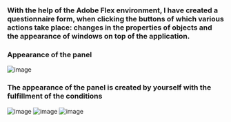 ### With the help of the Adobe Flex environment, I have created a questionnaire form, when clicking the buttons of which various actions take place: changes in the properties of objects and the appearance of windows on top of the application.

### Appearance of the panel
![image](https://github.com/user-attachments/assets/e558683c-522f-4e5b-abcd-7880498de8c4)

### The appearance of the panel is created by yourself with the fulfillment of the conditions
![image](https://github.com/user-attachments/assets/aa81a43c-3832-4952-8f0a-448e648b5be3) 
![image](https://github.com/user-attachments/assets/06d5b4e4-abd4-4715-9d44-f9eae9c5c234) 
![image](https://github.com/user-attachments/assets/bd899ea5-e1ff-42d8-9209-a4ed44c4791a)
